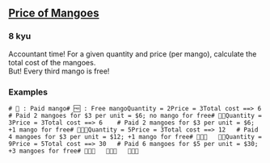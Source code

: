 <h2><a href=https://www.codewars.com/kata/57a77726bb9944d000000b06/train/csharp target="_blank">Price of Mangoes</a></h2><h3>8 kyu</h3><p>Accountant time! For a given quantity and price (per mango), calculate the total cost of the mangoes.<br>But! Every third mango is free!</p><h3 id="examples">Examples</h3><pre><code class="language-python"><span class="cm-comment"># 🥭 : Paid mango</span><span class="cm-comment"># 🆓 : Free mango</span><span class="cm-variable">Quantity</span> <span class="cm-operator">=</span> <span class="cm-number">2</span><span class="cm-variable">Price</span> <span class="cm-operator">=</span> <span class="cm-number">3</span><span class="cm-variable">Total</span> <span class="cm-variable">cost</span> <span class="cm-operator">==&gt;</span> <span class="cm-number">6</span>    <span class="cm-comment"># Paid 2 mangoes for $3 per unit = $6; no mango for free</span><span class="cm-comment"># 🥭🥭</span><span class="cm-variable">Quantity</span> <span class="cm-operator">=</span> <span class="cm-number">3</span><span class="cm-variable">Price</span> <span class="cm-operator">=</span> <span class="cm-number">3</span><span class="cm-variable">Total</span> <span class="cm-variable">cost</span> <span class="cm-operator">==&gt;</span> <span class="cm-number">6</span>    <span class="cm-comment"># Paid 2 mangoes for $3 per unit = $6; +1 mango for free</span><span class="cm-comment"># 🥭🥭🆓</span><span class="cm-variable">Quantity</span> <span class="cm-operator">=</span> <span class="cm-number">5</span><span class="cm-variable">Price</span> <span class="cm-operator">=</span> <span class="cm-number">3</span><span class="cm-variable">Total</span> <span class="cm-variable">cost</span> <span class="cm-operator">==&gt;</span> <span class="cm-number">12</span>   <span class="cm-comment"># Paid 4 mangoes for $3 per unit = $12; +1 mango for free</span><span class="cm-comment"># 🥭🥭🆓   🥭🥭</span><span class="cm-variable">Quantity</span> <span class="cm-operator">=</span> <span class="cm-number">9</span><span class="cm-variable">Price</span> <span class="cm-operator">=</span> <span class="cm-number">5</span><span class="cm-variable">Total</span> <span class="cm-variable">cost</span> <span class="cm-operator">==&gt;</span> <span class="cm-number">30</span>   <span class="cm-comment"># Paid 6 mangoes for $5 per unit = $30; +3 mangoes for free</span><span class="cm-comment"># 🥭🥭🆓   🥭🥭🆓   🥭🥭🆓</span></code></pre>